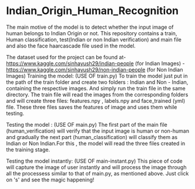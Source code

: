 # Indian_Origin_Human_Recognition

The main motive of the model is to detect whether the input image of human belongs to Indian Origin or not.
This repository contains a train, Human classification, test(Indian or non Indian verification) and main file and also the face haarcascade file used in the model.

The dataset used for the project can be found at- https://www.kaggle.com/sinhayush29/indian-people     (for Indian Images)
                                                - https://www.kaggle.com/sinhayush29/non-indian-people (for Non Indian Images)
Training the model: (USE OF train.py)
To train the model just put in the path of the train folder and create two folders : Indian and Non - Indian, containing the respective images. And simply run the train file in the same directory. The train file will read the images from the corresponding folders and will create three files: features.npy , labels.npy and face_trained (yml) file. These three files saves the features of image and uses them while testing.

Testing the model : (USE OF main.py)
The first part of the main file (human_verification) will verify that the input image is human or non-human and gradually the next part (human_classification) will classify them as Indian or Non Indian.For this , the model will read the three files created in the training stage.

Testing the model instantly: (USE OF main-instant.py)
This piece of code will capture the image of user instantly and will process the image through all the processess similar to that of main.py, as mentioned above.
Just click on 's' and see the magic happening!
